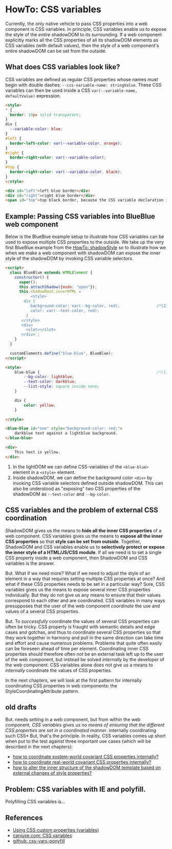 # HowTo: CSS variables

Currently, the only native vehicle to pass CSS properties into a web component is CSS variables.
In principle, CSS variables enable us to expose the style of the *entire* shadowDOM to its surrounding. 
If a web component explicitly marks all the CSS properties of all its shadowDOM elements
as CSS variables (with default values), then the style of a web component's entire shadowDOM
can be set from the outside.
                                   
## What does CSS variables look like?

CSS variables are defined as regular CSS properties whose names *must* begin with double dashes:
`--css-variable-name: stringValue`. 
These CSS variables can then be used inside a CSS `var(--variable-name, defaultValue)` expression.

```html
<style>
* {
  border: 10px solid transparent;
}
div {
  --variable-color: blue;
}
#left {
  border-left-color: var(--variable-color, orange);
}                   
#right {
  border-right-color: var(--variable-color);
}                   
#top {
  border-right-color: var(--variable-color, black);
}                   
</style>

<div id="left">left blue border</div>
<div id="right">right blue border</div>
<span id="top">top black border, because the CSS variable declaration is only set on the div elements</span>
```

## Example: Passing CSS variables into BlueBlue web component

Below is the BlueBlue example setup to illustrate how CSS variables can be used to expose multiple
CSS properties to the outside. We take up the very first BlueBlue example from the 
[HowTo: shadowStyle](HowTo1_shadowStyle) so to illustrate how we when we make a web component with
shadowDOM can expose the inner style of the shadowDOM by invoking CSS variable selectors.

```html
<script>
  class BlueBlue extends HTMLElement {
    constructor() {
      super();
      this.attachShadow({mode: "open"});
      this.shadowRoot.innerHTML = `
           <style>
        div {
           background-color: var(--bg-color, red);                /*[2]*/
           color: var(--text-color, red);          
         }
       </style>
       <div>
         <slot></slot>
       </div>`;                                                      
    }
  }

  customElements.define("blue-blue", BlueBlue);
</script>

<style>
    blue-blue {                                                   /*[1]*/
        --bg-color: lightblue;
        --text-color: darkblue;
        --list-style: square inside none;
    }

    div {                                                        
        color: yellow;                         
    }

</style>

<blue-blue id="one" style="background-color: red;">               
    darkblue text against a lightblue background.
</blue-blue>

<div>                                                             
    This text is yellow.                                         
</div>
```

1. In the lightDOM we can define CSS-variables of the `<blue-blue>` element in a 
   `<style>` element.
2. Inside shadowDOM, we can define the background color `<div>` by invoking CSS variable 
   selectors defined outside shadowDOM. This can also be understood as "exposing" two CSS properties
   of the shadowDOM as `--text-color` and `--bg-color`.

## CSS variables and the problem of external CSS coordination

ShadowDOM gives us the means to **hide all the inner CSS properties** of a web component.
CSS variables gives us the means to **expose all the inner CSS properties** so that
**style can be set from outside**. 
Together, ShadowDOM and CSS variables enable us to **selectively protect or expose the 
inner style of a HTML/JS/CSS module**.
If all we need is to set a single CSS property inside a web component, 
then ShadowDOM and CSS variables is the answer.

But. What if we need more? What if we need to adjust the style of an element in a way that requires 
setting multiple CSS properties at once? And what if these CSS properties needs to be set in a particular
way? Sure, CSS variables gives us the means to expose several inner CSS properties individually.
But they do not give us any means to ensure that their values correspond to each other and are coordinated.
CSS variables in many ways presupposes that the user of the web component *coordinate* the use and 
values of a several CSS properties.
 
But. To *successfully* coordinate the values of several CSS properties can often be tricky.
CSS property is fraught with semantic details and edge cases and gotchas, and thus
to coordinate several CSS properties so that they work together in harmony and pull in the same 
direction can take time and effort and cause numerous problems. Problems that quite often easily
can be foreseen ahead of time per element. Coordinating inner CSS properties should therefore often
*not* be an external task left up to the user of the web component, but instead be solved *internally*
by the developer of the web component. CSS variables alone does not give us a means to *internally*
coordinate the values of CSS properties.

In the next chapters, we will look at the first pattern for internally coordinating CSS properties
in web components: the StyleCoordinatingAttribute pattern. 

## old drafts

But. needs setting in a web component, but from within the web component, *CSS variables gives us no means 
of ensuring that the different CSS properties are set in a coordinated manner*.
internally coordinating 
such CSS*
But, that's the principle. In reality, CSS variables comes up short when put to the test against
three important use cases (which will be described in the next chapters):
 * [how to coordinate system-world covariant CSS properties internally?](UseCase1_CoordinateSystem)
 * [how to coordinate real-world covariant CSS properties internally?](UseCase2_CoordinateRealWorld)
 * [how to alter the inner structure of the shadowDOM template based on external changes of style properties?](UseCase3_OuterStyleBecomesInnerStructure) 

## Problem: CSS variables with IE and polyfill.

Polyfilling CSS variables is...
    
## References

 * [Using CSS custom properties (variables)](https://developer.mozilla.org/en-US/docs/Web/CSS/Using_CSS_variables)
 * [caniuse.com: CSS variables](https://caniuse.com/#feat=css-variables)
 * [github: css-vars-ponyfill](https://github.com/jhildenbiddle/css-vars-ponyfill)


